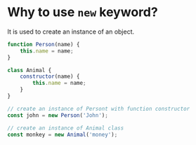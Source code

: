 # Why to use `new` keyword?

It is used to create an instance of an object.

```js
function Person(name) {
	this.name = name;
}

class Animal {
	constructor(name) {
		this.name = name;
	}
}

// create an instance of Persont with function constructor
const john = new Person('John');

// create an instance of Animal class
const monkey = new Animal('money');
```
